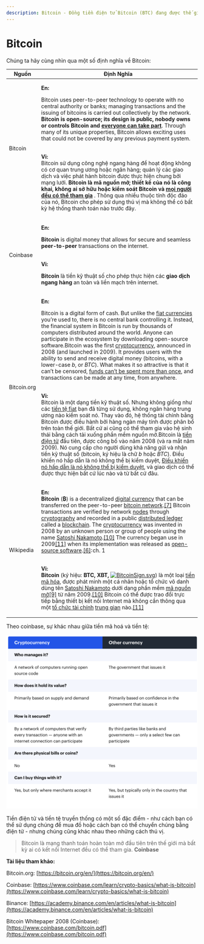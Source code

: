 ```yaml
---
description: Bitcoin - Đồng tiền điện tử Bitcoin (BTC) đang được thế giới suy ngẫm.
---
```


# Bitcoin

Chúng ta hãy cùng nhìn qua một số định nghĩa về Bitcoin:

| Nguồn       | Định Nghĩa                                                                                                                                                                                                                                                                                                                                                                                                                                                                                                                                                                                                                                                                                                                                                                                                                                                                                                                                                                                                                                                                                                                                                                                                                                                                                                                                                                                                                                                                                                                                                                                                                                                                                                                                                                                                                                                                                                                                                                                                                                                                                                                                                                                                                                                                                                                                                                                                                                                                                                                                                                                                                                                |
| ----------- | --------------------------------------------------------------------------------------------------------------------------------------------------------------------------------------------------------------------------------------------------------------------------------------------------------------------------------------------------------------------------------------------------------------------------------------------------------------------------------------------------------------------------------------------------------------------------------------------------------------------------------------------------------------------------------------------------------------------------------------------------------------------------------------------------------------------------------------------------------------------------------------------------------------------------------------------------------------------------------------------------------------------------------------------------------------------------------------------------------------------------------------------------------------------------------------------------------------------------------------------------------------------------------------------------------------------------------------------------------------------------------------------------------------------------------------------------------------------------------------------------------------------------------------------------------------------------------------------------------------------------------------------------------------------------------------------------------------------------------------------------------------------------------------------------------------------------------------------------------------------------------------------------------------------------------------------------------------------------------------------------------------------------------------------------------------------------------------------------------------------------------------------------------------------------------------------------------------------------------------------------------------------------------------------------------------------------------------------------------------------------------------------------------------------------------------------------------------------------------------------------------------------------------------------------------------------------------------------------------------------------------------------------------- |
| Bitcoin     | <p><strong>En:</strong></p><p>Bitcoin uses peer-to-peer technology to operate with no central authority or banks; managing transactions and the issuing of bitcoins is carried out collectively by the network. <strong>Bitcoin is open-source; its design is public, nobody owns or controls Bitcoin and</strong> <a href="https://bitcoin.org/en/support-bitcoin"><strong>everyone can take part</strong></a>. Through many of its unique properties, Bitcoin allows exciting uses that could not be covered by any previous payment system.</p><p><br><strong>Vi:</strong><br><strong></strong>Bitcoin sử dụng công nghệ ngang hàng để hoạt động không có cơ quan trung ương hoặc ngân hàng; quản lý các giao dịch và việc phát hành bitcoin được thực hiện chung bởi mạng lưới. <strong>Bitcoin là mã nguồn mở; thiết kế của nó là công khai, không ai sở hữu hoặc kiểm soát Bitcoin và</strong> <a href="https://bitcoin.org/en/support-bitcoin"><strong>mọi người đều có thể tham gia</strong></a> . Thông qua nhiều thuộc tính độc đáo của nó, Bitcoin cho phép sử dụng thú vị mà không thể có bất kỳ hệ thống thanh toán nào trước đây.<br></p>                                                                                                                                                                                                                                                                                                                                                                                                                                                                                                                                                                                                                                                                                                                                                                                                                                                                                                                                                                                                                                                                                                                                                                                                                                                                                                                                                                                                                                                                                                   |
| Coinbase    | <p><strong>En:</strong></p><p><strong>Bitcoin</strong> is digital money that allows for secure and seamless <strong>peer-to-peer</strong> transactions on the internet.</p><p><br><strong>Vi:</strong></p><p><strong>Bitcoin</strong> là tiền kỹ thuật số cho phép thực hiện các <strong>giao dịch ngang hàng</strong> an toàn và liền mạch trên internet.</p>                                                                                                                                                                                                                                                                                                                                                                                                                                                                                                                                                                                                                                                                                                                                                                                                                                                                                                                                                                                                                                                                                                                                                                                                                                                                                                                                                                                                                                                                                                                                                                                                                                                                                                                                                                                                                                                                                                                                                                                                                                                                                                                                                                                                                                                                                            |
| Bitcoin.org | <p><strong>En:</strong></p><p>Bitcoin is a digital form of cash. But unlike the <a href="https://academy.binance.com/en/articles/what-is-fiat-currency">fiat currencies</a> you’re used to, there is no central bank controlling it. Instead, the financial system in Bitcoin is run by thousands of computers distributed around the world. Anyone can participate in the ecosystem by downloading open-source software.Bitcoin was the first <a href="https://academy.binance.com/en/articles/what-is-cryptocurrency">cryptocurrency</a>, announced in 2008 (and launched in 2009). It provides users with the ability to send and receive digital money (bitcoins, with a lower-case <em>b</em>, or <em>BTC</em>). What makes it so attractive is that it can’t be censored, <a href="https://academy.binance.com/en/articles/double-spending-explained">funds can’t be spent more than once</a>, and transactions can be made at any time, from anywhere.</p><p><strong></strong><br><strong>Vi:</strong><br><strong></strong>Bitcoin là một dạng tiền kỹ thuật số. Nhưng không giống như các <a href="https://academy.binance.com/vi/articles/what-is-fiat-currency">tiền tệ fiat</a> bạn đã từng sử dụng, không ngân hàng trung ương nào kiểm soát nó. Thay vào đó, hệ thống tài chính bằng Bitcoin được điều hành bởi hàng ngàn máy tính được phân bổ trên toàn thế giới. Bất cứ ai cũng có thể tham gia vào hệ sinh thái bằng cách tải xuống phần mềm nguồn mở.Bitcoin là <a href="https://academy.binance.com/vi/articles/what-is-cryptocurrency">tiền điện tử</a> đầu tiên, được công bố vào năm 2008 (và ra mắt năm 2009). Nó cung cấp cho người dùng khả năng gửi và nhận tiền kỹ thuật số (bitcoin, ký hiệu là chữ <em>b</em> hoặc <em>BTC</em>). Điều khiến nó hấp dẫn là nó không thể bị kiểm duyệt, <a href="https://academy.binance.com/vi/articles/double-spending-explained">Điều khiến nó hấp dẫn là nó không thể bị kiểm duyệt</a>, và giao dịch có thể được thực hiện bất cứ lúc nào và từ bất cứ đâu.</p>                                                                                                                                                                                                                                                                                                                                                                                                                                                                                                                                                                                                                          |
| Wikipedia   | <p><strong>En:</strong><br><strong>Bitcoin</strong> (<strong>₿</strong>) is a decentralized <a href="https://en.wikipedia.org/wiki/Digital_currency">digital currency</a> that can be transferred on the peer-to-peer <a href="https://en.wikipedia.org/wiki/Bitcoin_network">bitcoin network</a>.<a href="https://en.wikipedia.org/wiki/Bitcoin#cite_note-JSC-13">[7]</a> Bitcoin transactions are verified by network <a href="https://en.wikipedia.org/wiki/Node_(networking)">nodes</a> through <a href="https://en.wikipedia.org/wiki/Cryptography">cryptography</a> and recorded in a public <a href="https://en.wikipedia.org/wiki/Distributed_ledger">distributed ledger</a> called a <a href="https://en.wikipedia.org/wiki/Blockchain">blockchain</a>. The <a href="https://en.wikipedia.org/wiki/Cryptocurrency">cryptocurrency</a> was invented in 2008 by an unknown person or group of people using the name <a href="https://en.wikipedia.org/wiki/Satoshi_Nakamoto">Satoshi Nakamoto</a>.<a href="https://en.wikipedia.org/wiki/Bitcoin#cite_note-whoissn-17">[10]</a> The currency began use in 2009<a href="https://en.wikipedia.org/wiki/Bitcoin#cite_note-NY2011-18">[11]</a> when its implementation was released as <a href="https://en.wikipedia.org/wiki/Open-source_software">open-source software</a>.<a href="https://en.wikipedia.org/wiki/Bitcoin#cite_note-Antonopoulos2014-11">[6]</a>: ch. 1 </p><p><br><strong>Vi:</strong><br><strong>Bitcoin</strong> (ký hiệu: <strong>BTC, XBT,</strong> <a href="https://vi.wikipedia.org/wiki/T%E1%BA%ADp_tin:BitcoinSign.svg"><img src="https://upload.wikimedia.org/wikipedia/commons/thumb/b/ba/BitcoinSign.svg/9px-BitcoinSign.svg.png" alt="BitcoinSign.svg"></a>) là một loại <a href="https://vi.wikipedia.org/wiki/Ti%E1%BB%81n_m%C3%A3_h%C3%B3a">tiền mã hóa</a>, được phát minh một cá nhân hoặc tổ chức vô danh dùng tên <a href="https://vi.wikipedia.org/wiki/Satoshi_Nakamoto">Satoshi Nakamoto</a> dưới dạng phần mềm <a href="https://vi.wikipedia.org/wiki/Ph%E1%BA%A7n_m%E1%BB%81m_ngu%E1%BB%93n_m%E1%BB%9F">mã nguồn mở</a><a href="https://vi.wikipedia.org/wiki/Bitcoin#cite_note-9">[9]</a> từ năm 2009.<a href="https://vi.wikipedia.org/wiki/Bitcoin#cite_note-10">[10]</a> Bitcoin có thể được trao đổi trực tiếp bằng thiết bị kết nối Internet mà không cần thông qua một <a href="https://vi.wikipedia.org/wiki/T%E1%BB%95_ch%E1%BB%A9c_t%C3%A0i_ch%C3%ADnh">tổ chức tài chính</a> <a href="https://vi.wikipedia.org/wiki/Trung_gian_t%C3%A0i_ch%C3%ADnh">trung gian</a> nào.<a href="https://vi.wikipedia.org/wiki/Bitcoin#cite_note-11">[11]</a></p> |

Theo coinbase, sự khác nhau giữa tiền mã hoá và tiền tệ:

![Theo coinbase, sự khác nhau giữa tiền mã hoá và tiền tệ.](../.gitbook/assets/image.png)

Tiền điện tử và tiền tệ truyền thống có một số đặc điểm - như cách bạn có thể sử dụng chúng để mua đồ hoặc cách bạn có thể chuyển chúng bằng điện tử - nhưng chúng cũng khác nhau theo những cách thú vị.&#x20;

> Bitcoin là mạng thanh toán hoàn toàn mở đầu tiên trên thế giới mà bất kỳ ai có kết nối Internet đều có thể tham gia. **Coinbase**



**Tài liệu tham khảo:**

Bitcoin.org: [https://bitcoin.org/en/](https://bitcoin.org/en/)

Coinbase: [https://www.coinbase.com/learn/crypto-basics/what-is-bitcoin](https://www.coinbase.com/learn/crypto-basics/what-is-bitcoin)

Binance: [https://academy.binance.com/en/articles/what-is-bitcoin](https://academy.binance.com/en/articles/what-is-bitcoin)

Bitcoin Whitepaper 2008 (Coinbase): [https://www.coinbase.com/bitcoin.pdf](https://www.coinbase.com/bitcoin.pdf)
